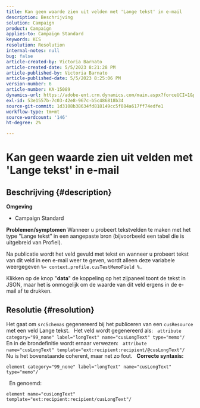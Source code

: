 ```yaml
---
title: Kan geen waarde zien uit velden met 'Lange tekst' in e-mail
description: Beschrijving
solution: Campaign
product: Campaign
applies-to: Campaign Standard
keywords: KCS
resolution: Resolution
internal-notes: null
bug: false
article-created-by: Victoria Barnato
article-created-date: 5/5/2023 8:21:28 PM
article-published-by: Victoria Barnato
article-published-date: 5/5/2023 8:25:06 PM
version-number: 6
article-number: KA-15089
dynamics-url: https://adobe-ent.crm.dynamics.com/main.aspx?forceUCI=1&pagetype=entityrecord&etn=knowledgearticle&id=e10d5365-82eb-ed11-a7c6-6045bd0065f9
exl-id: 53e1557b-7c03-42e8-967c-b5c486818b34
source-git-commit: 1d3108b38634fd818149cc5f084a617ff74edfe1
workflow-type: tm+mt
source-wordcount: '146'
ht-degree: 2%

---
```


# Kan geen waarde zien uit velden met &#39;Lange tekst&#39; in e-mail

## Beschrijving {#description}

<b>Omgeving</b>
- Campaign Standard


<b>Problemen/symptomen</b>
Wanneer u probeert tekstvelden te maken met het type &quot;Lange tekst&quot; in een aangepaste bron (bijvoorbeeld een tabel die is uitgebreid van Profiel).

Na publicatie wordt het veld gevuld met tekst en wanneer u probeert tekst van dit veld in een e-mail weer te geven, wordt alleen deze variabele weergegeven `%= context.profile.cusTestMemoField %.`

Klikken op de knop &quot;<b>data</b>&quot; de koppeling op het zijpaneel toont de tekst in JSON, maar het is onmogelijk om de waarde van dit veld ergens in de e-mail af te drukken.


## Resolutie {#resolution}


Het gaat om `srcSchemas` gegenereerd bij het publiceren van een `cusResource` met een veld Lange tekst.
 
Het veld wordt gegenereerd als:
 
`attribute category="99_none" label="longText" name="cusLongText" type="memo"/`
 
En in de brondefinitie wordt ernaar verwezen:
 
`attribute name="cusLongText" template="ext:recipient:recipient/@cusLongText"/`
 
Nu is het bovenstaande coherent, maar net zo fout.
 
<b>Correcte syntaxis:</b>


```
element category="99_none" label="longText" name="cusLongText" type="memo"/
```


 
En genoemd:


```
element name="cusLongText" template="ext:recipient:recipient/cusLongText"/
```
